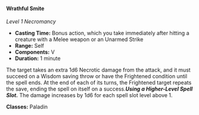 #### Wrathful Smite
*Level 1 Necromancy*

- **Casting Time:** Bonus action, which you take immediately after hitting a creature with a Melee weapon or an Unarmed Strike
- **Range:** Self
- **Components:** V
- **Duration:** 1 minute

The target takes an extra 1d6 Necrotic damage from the attack, and it must succeed on a Wisdom saving throw or have the Frightened condition until the spell ends. At the end of each of its turns, the Frightened target repeats the save, ending the spell on itself on a success.***Using a Higher-Level Spell Slot.*** The damage increases by 1d6 for each spell slot level above 1.

**Classes:** Paladin